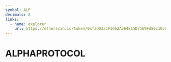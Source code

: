 ```yaml
---
symbol: ALP
decimals: 8
links:
  - name: explorer
    url: https://etherscan.io/token/0xf3DD3aCF1662A564E15D7569Fd80c105596e8846
---
```


# ALPHAPROTOCOL
